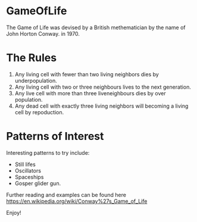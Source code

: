 # GameOfLife

The Game of Life was devised by a British methematician by the name of John Horton Conway. in 1970.

# The Rules
1. Any living cell with fewer than two living neighbors dies by underpopulation.
2. Any living cell with two or three neighbours lives to the next generation.
3. Any live cell with more than three liveneighbours dies by over population.
4. Any dead cell with exactly three living neighbors will becoming a living cell by repoduction.

# Patterns of Interest

Interesting patterns to try include:
 * Still lifes
 * Oscillators
 * Spaceships
 * Gosper glider gun.

Further reading and examples can be found here <href> https://en.wikipedia.org/wiki/Conway%27s_Game_of_Life <href>

Enjoy!
